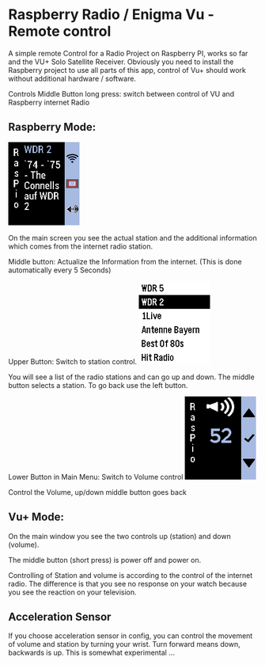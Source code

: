 
Raspberry Radio / Enigma Vu - Remote control
==========================================

A simple remote Control for a Radio Project on 
Raspberry PI, works so far and the VU+ Solo Satellite Receiver. 
Obviously you need to install the Raspberry project
to use all parts of this app, control of Vu+ should work
without additional hardware / software.

Controls
Middle Button long press: switch between control of 
VU and Raspberry internet Radio

Raspberry Mode:
----------------------------------------------

![Radio](resources/screenshots/color/radioMain.png)

On the main screen you see the actual station and the 
additional information which comes from the internet 
radio station. 

Middle button: Actualize the Information from the 
internet. (This is done automatically every 5 Seconds)


Upper Button: Switch to station control.
![RadioStation](resources/screenshots/color/radioStation.png)


You will see a list of the radio stations and can go up and down. 
The middle button selects a station. 
To go back use the left button. 

Lower Button in Main Menu: Switch to Volume control
![Radio Volume](resources/screenshots/color/radioVolume.png)

Control the Volume, up/down middle button goes back 

Vu+ Mode:
----------------------------------------------
On the main window you see the two controls up (station)
and down (volume). 

The middle button (short press) is power off and power on.

Controlling of Station and volume is according to the control of
the internet radio. The difference is that you see no response on
your watch because you see the reaction on your television.


Acceleration Sensor  
------------------------------------
If you choose acceleration sensor in config, you can
control the movement of volume and station by turning
your wrist. Turn forward means down, backwards is up.
This is somewhat experimental ...
 
 

